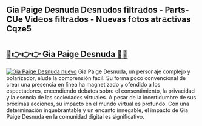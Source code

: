 ## Gia Paige Desnuda D𝚎sn𝚞dos filtr𝚊dos - Parts-CUe Vid𝚎os filtr𝚊dos - N𝚞evas f𝚘tos atr𝚊ctivas Cqze5

# <h2><a href="http://mbaypa.tromn.icu/?c=Gia+Paige+Desnuda">🔗👉👉👉 Gia Paige Desnuda 🔗🔗</a></h2>

[![Gia Paige Desnuda nuevo](https://i.imgur.com/pEAQMta.gif)](http://mbaypa.tromn.icu/?c=Gia+Paige+Desnuda)
Gia Paige Desnuda, un personaje complejo y polarizador, elude la comprensión fácil. Su forma poco convencional de crear una presencia en línea ha magnetizado y ofendido a los espectadores, encendiendo debates sobre el consentimiento, la privacidad y la esencia de las sociedades virtuales. A pesar de la incertidumbre de sus próximas acciones, su impacto en el mundo virtual es profundo. Con una determinación inquebrantable y un encanto innegable, el impacto de Gia Paige Desnuda en la comunidad digital es significativo.
